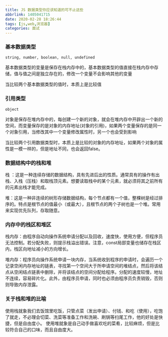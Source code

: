```yaml
---
title: JS 数据类型你应该知道的可不止这些
abbrlink: 1405041715
date: 2020-02-28 18:26:44
tags: [js,web,浏览器]
categories: 面试
---
```


### 基本数据类型

`string, number, boolean, null, undefined`

<!-- more -->

  基本数据类型的变量是保存在栈内存中的，基本数据类型的值直接在栈内存中存储，值与值之间是独立存在的，修改一个变量不会影响其他的变量
  
  当比较两个基本数据类型的值时，本质上是比较值

### 引用类型

`object`

  对象是保存在堆内存中的，每创建一个新的对象，就会在堆内存中开辟出一个新的空间，而变量保存的是对象的内存地址(对象的引用)，如果两个变量保存的是同一个对象引用，当修改其中一个变量修改属性时，另一个也会受到影响
  
  当比较两个引用数据类型时，本质上是比较的对象的内存地址，如果两个对象的属性是一模一样的，但是地址不同，也会返回false。

### 数据结构中的栈和堆

  栈 ：这是一种连续存储的数据结构，具有先进后出的性质。通常具有的操作有出栈、入栈（压栈）和取栈顶元素。想要读取栈中的某个元素，就必须将其之前所有的元素出栈才能完成。

  堆：这是一种非连续的树形存储数据结构，每个节点都有一个值，整棵树是经过排序的。特点是根节点的值最小（或最大），且根节点的两个子树也是一个堆。常用来实现优先队列，存取随意。

### 内存中的栈区和堆区

  栈内存：由程序自动向操作系统申请分配以及回收，速度快，使用方便，但程序员无法控制。若分配失败，则提示栈溢出错误。注意，const局部变量也储存在栈区内，栈区向地址减小的方向增长。

  堆内存：程序员向操作系统申请一块内存，当系统收到程序的申请时，会遍历一个记录空闲内存地址的链表，寻找第一个空间大于所申请空间的堆结点，然后将该结点从空闲结点链表中删除，并将该结点的空间分配给程序。分配的速度较慢，地址不连续，容易碎片化。此外，由程序员申请，同时也必须由程序员负责销毁，否则则导致内存泄露。

### 关于栈和堆的比喻
  使用栈就象我们去饭馆里吃饭，只管点菜（发出申请）、付钱、和吃（使用），吃饱了就走，不必理会切菜、洗菜等准备工作和洗碗、刷锅等扫尾工作，他的好处是快捷，但是自由度小。
使用堆就象是自己动手做喜欢吃的菜肴，比较麻烦，但是比较符合自己的口味，而且自由度大。